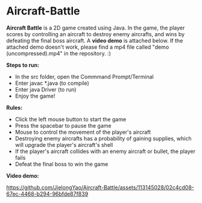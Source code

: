 # Aircraft-Battle

**Aircraft Battle** is a 2D game created using Java. In the game, the player scores by controlling an aircraft to destroy enemy aircrafts, and wins by defeating the final boss aircraft. A **video demo** is attached below. If the attached demo doesn't work, please find a mp4 file called "demo (uncompressed).mp4" in the repository. :)

**Steps to run:**
 * In the src folder, open the Commmand Prompt/Terminal
 * Enter javac *.java (to compile)
 * Enter java Driver (to run)
 * Enjoy the game!

**Rules:**
 * Click the left mouse button to start the game
 * Press the spacebar to pause the game
 * Mouse to control the movement of the player's aircraft
 * Destroying enemy aircrafts has a probability of gaining supplies, which will upgrade the player's aircraft's shell
 * If the player's aircraft collides with an enemy aircraft or bullet, the player fails
 * Defeat the final boss to win the game

**Video demo:**


https://github.com/JielongYao/Aircraft-Battle/assets/113145028/02c4cd08-67ec-4468-b294-96bfde87f839



